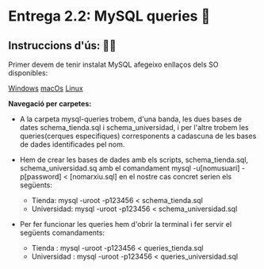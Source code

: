 # Entrega 2.2: MySQL queries 🔬   

## Instruccions d'ús: 🧙‍♂️

Primer devem de tenir instalat MySQL afegeixo enllaços dels SO disponibles:

 [Windows](https://dev.mysql.com/doc/refman/8.0/en/windows-installation.html '🪟')
 [macOs](https://dev.mysql.com/doc/refman/8.0/en/macos-installation.html '🍏')
 [Linux](https://dev.mysql.com/doc/refman/8.0/en/linux-installation.html '👽')

**Navegació per carpetes:**

* A la carpeta mysql-queries trobem, d'una banda, les dues bases de dates schema_tienda.sql i schema_universidad, i per l'altre trobem les queries(cerques especifiques) corresponents a cadascuna de les bases de dades identificades pel nom.

* Hem de crear les bases de dades amb els scripts, schema_tienda.sql, schema_universidad.sq amb el comandament mysql -u[nomusuari] -p[password] < [nomarxiu.sql] en el nostre cas concret serien els següents:
    - Tienda: mysql -uroot -p123456 < schema_tienda.sql
    - Universidad: mysql -uroot -p123456 < schema_universidad.sql

* Per fer funcionar les queries hem d'obrir la terminal i fer servir el següents comandaments:
    - Tienda : mysql -uroot -p123456 < queries_tienda.sql
    - Universidad : mysql -uroot -p123456 < queries_universidad.sql


